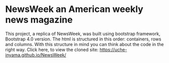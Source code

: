 # NewsWeek an American weekly news magazine

This project, a replica of NewsWeek, was built using bootstrap framework, Bootstrap 4.0 version. 
The html is structured in this order: containers, rows and columns. With this structure in mind you can think about the code 
in the right way.
Click here, to view the cloned site: https://uche-inyama.github.io/NewsWeek/
